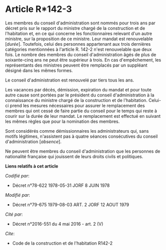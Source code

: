 # Article R*142-3

Les membres du conseil d'administration sont nommés pour trois ans par décret pris sur le rapport du ministre chargé de la
construction et de l'habitation et, en ce qui concerne les fonctionnaires relevant d'un autre ministre, sur la proposition de
ce ministre. Leur mandat est renouvelable [*durée*]. Toutefois, celui des personnes appartenant aux trois dernières
catégories mentionnées à l'article R. 142-2 n'est renouvelable que deux fois. Le nombre des membres du conseil
d'administration âgés de plus de soixante-cinq ans ne peut être supérieur à trois. En cas d'empêchement, les représentants
des ministres peuvent être remplacés par un suppléant désigné dans les mêmes formes.

Le conseil d'administration est renouvelé par tiers tous les ans.

Les vacances par décès, démission, expiration du mandat et pour toute autre cause sont portées par le président du conseil
d'administration à la connaissance du ministre chargé de la construction et de l'habitation. Celui-ci prend les mesures
nécessaires pour assurer le remplacement des membres qui ont cessé de faire partie du conseil pour le temps qui reste à
courir sur la durée de leur mandat. Le remplacement est effectué en suivant les mêmes règles que pour la nomination des
membres.

Sont considérés comme démissionnaires les administrateurs qui, sans motifs légitimes, n'assistent pas à quatre séances
consécutives du conseil d'administration [*absence*].

Ne peuvent être membres du conseil d'administration que les personnes de nationalité française qui jouissent de leurs droits
civils et politiques.

**Liens relatifs à cet article**

_Codifié par_:

  - Décret n°78-622 1978-05-31 JORF 8 JUIN 1978

_Modifié par_:

  - Décret n°79-675 1979-08-03 ART. 2 JORF 12 AOUT 1979

_Cité par_:

  - Décret n°2016-551 du 4 mai 2016 - art. 2 (V)

_Cite_:

  - Code de la construction et de l'habitation R142-2
